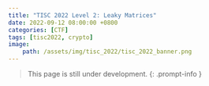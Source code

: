 ```yaml
---
title: "TISC 2022 Level 2: Leaky Matrices"
date: 2022-09-12 08:00:00 +0800
categories: [CTF]
tags: [tisc2022, crypto]
image:
    path: /assets/img/tisc_2022/tisc_2022_banner.png
---
```


> This page is still under development.
{: .prompt-info }
